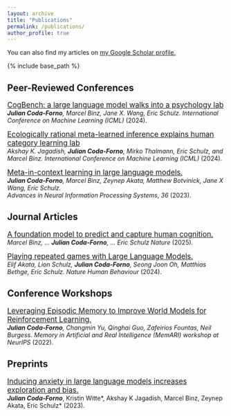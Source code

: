 ```yaml
---
layout: archive
title: "Publications"
permalink: /publications/
author_profile: true
---
```


<!-- {% if author.googlescholar %} -->
You can also find my articles on <u><a href="{{ site.author.googlescholar }}">my Google Scholar profile</a>.</u>
<!-- {% endif %} -->

{% include base_path %}

## Peer-Reviewed Conferences
[<span style="font-size:larger;">CogBench: a large language model walks into a psychology lab</span>](https://proceedings.mlr.press/v235/coda-forno24a.html)  
***Julian Coda-Forno**, Marcel Binz, Jane X. Wang, Eric Schulz.* 
*International Conference on Machine Learning (ICML)* (2024).

[<span style="font-size:larger;">Ecologically rational meta-learned inference explains human category learning lab</span>](https://proceedings.mlr.press/v235/jagadish24a.html)  
*Akshay K. Jagadish, **Julian Coda-Forno**, Mirko Thalmann, Eric Schulz, and Marcel Binz.*
*International Conference on Machine Learning (ICML)* (2024).

[<span style="font-size:larger;">Meta-in-context learning in large language models.</span>](https://proceedings.neurips.cc/paper_files/paper/2023/file/cda04d7ea67ea1376bf8c6962d8541e0-Paper-Conference.pdf)  
***Julian Coda-Forno**, Marcel Binz, Zeynep Akata, Matthew Botvinick, Jane X Wang, Eric Schulz.*  
*Advances in Neural Information Processing Systems, 36* (2023).

## Journal Articles
[<span style="font-size:larger;">A foundation model to predict and capture human cognition.</span>](https://www.nature.com/articles/s41586-025-09215-4)
*Marcel Binz, ... **Julian Coda-Forno**, ... Eric Schulz* 
*Nature* (2025).

[<span style="font-size:larger;">Playing repeated games with Large Language Models.</span>](https://www.nature.com/articles/s41562-025-02172-y)  
*Elif Akata, Lion Schulz, **Julian Coda-Forno**, Seong Joon Oh, Matthias Bethge, Eric Schulz.*
*Nature Human Behaviour* (2024).

## Conference Workshops
[<span style="font-size:larger;">Leveraging Episodic Memory to Improve World
Models for Reinforcement Learning.</span>](https://memari-workshop.github.io/papers/paper_3.pdf)  
***Julian Coda-Forno**, Changmin Yu, Qinghai Guo, Zafeirios Fountas, Neil Burgess.* *Memory in Artificial and Real Intelligence (MemARI) workshop at NeurIPS* (2022).

## Preprints
[<span style="font-size:larger;">Inducing anxiety in large language models increases exploration and bias.</span>](https://arxiv.org/abs/2304.11111)  
***Julian Coda-Forno***, Kristin Witte*, Akshay K Jagadish, Marcel Binz, Zeynep Akata, Eric Schulz*  (2023).

